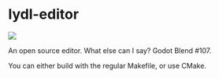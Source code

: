 lydl-editor
===========

![](http://gatsan.ddns.net/imgs/%202014-09-10%20at%2015.13.19.png)

An open source editor.  What else can I say? Godot Blend #107.

You can either build with the regular Makefile, or use CMake.
